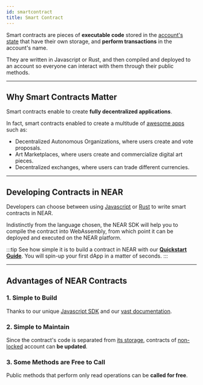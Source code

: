 ```yaml
---
id: smartcontract
title: Smart Contract
---
```

Smart contracts are pieces of **executable code** stored in the [account's state](./state.md) that have their own storage, and **perform transactions** in the account's name.

They are written in Javascript or Rust, and then compiled and deployed to an account so everyone can interact with them through their public methods.

---

## Why Smart Contracts Matter
Smart contracts enable to create **fully decentralized applications**.

In fact, smart contracts enabled to create a multitude of [awesome apps](https://awesomenear.com) such as:
- Decentralized Autonomous Organizations, where users create and vote proposals.
- Art Marketplaces, where users create and commercialize digital art pieces.
- Decentralized exchanges, where users can trade different currencies.

---

## Developing Contracts in NEAR
Developers can choose between using [Javascript](../../sdk/js/js-sdk.md) or [Rust](../../sdk/rust/rs-sdk.md) to write smart contracts in NEAR.

Indistinctly from the language chosen, the NEAR SDK will help you to compile the contract into WebAssembly, from which point it can be deployed and executed on the NEAR platform.

:::tip
See how simple it is to build a contract in NEAR with our [**Quickstart Guide**](../../2.develop/quickstart.md). You will spin-up your first dApp in a matter of seconds.
:::

---

## Advantages of NEAR Contracts

### 1. Simple to Build 
Thanks to our unique [Javascript SDK](../../sdk/js/js-sdk.md) and our [vast documentation](../../2.develop/welcome.md).

### 2. Simple to Maintain
Since the contract's code is separated from [its storage](state.md), contracts of [non-locked](./access-keys.md#locked-accounts) account can **be updated**.

### 3. Some Methods are Free to Call
Public methods that perform only read operations can be **called for free**.


